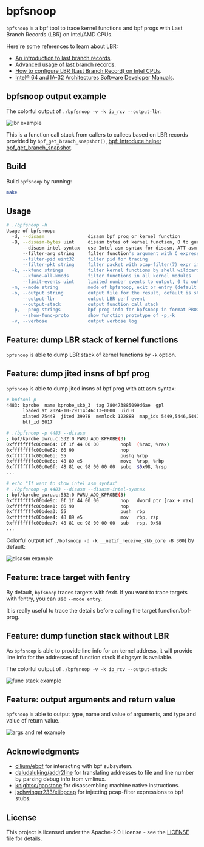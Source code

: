 <!--
 Copyright 2024 Leon Hwang.
 SPDX-License-Identifier: Apache-2.0
-->

# bpfsnoop

`bpfsnoop` is a bpf tool to trace kernel functions and bpf progs with Last Branch Records (LBR) on Intel/AMD CPUs.

Here're some references to learn about LBR:

- [An introduction to last branch records](https://lwn.net/Articles/680985/).
- [Advanced usage of last branch records](https://lwn.net/Articles/680996/).
- [How to configure LBR (Last Branch Record) on Intel CPUs](https://sorami-chi.hateblo.jp/entry/2017/12/17/230000).
- [Intel® 64 and IA-32 Architectures Software Developer Manuals](https://www.intel.com/content/www/us/en/developer/articles/technical/intel-sdm.html).

## bpfsnoop output example

The colorful output of `./bpfsnoop -v -k ip_rcv --output-lbr`:

![lbr example](./img/lbr%20stack%20example.png)

This is a function call stack from callers to callees based on LBR records provided by `bpf_get_branch_snapshot()`, [bpf: Introduce helper bpf_get_branch_snapshot](https://github.com/torvalds/linux/commit/856c02dbce4f).

## Build

Build `bpfsnoop` by running:

```bash
make
```

## Usage

```bash
# ./bpfsnoop -h
Usage of bpfsnoop:
  -d, --disasm                disasm bpf prog or kernel function
  -B, --disasm-bytes uint     disasm bytes of kernel function, 0 to guess it automatically
      --disasm-intel-syntax   use Intel asm syntax for disasm, ATT asm syntax by default
      --filter-arg string     filter function's argument with C expression, e.g. 'prog->type == BPF_PROG_TYPE_TRACING'
      --filter-pid uint32     filter pid for tracing
      --filter-pkt string     filter packet with pcap-filter(7) expr if function argument is skb or xdp, e.g. 'icmp and host 1.1.1.1'
  -k, --kfunc strings         filter kernel functions by shell wildcards way
      --kfunc-all-kmods       filter functions in all kernel modules
      --limit-events uint     limited number events to output, 0 to output all events
  -m, --mode string           mode of bpfsnoop, exit or entry (default "exit")
  -o, --output string         output file for the result, default is stdout
      --output-lbr            output LBR perf event
      --output-stack          output function call stack
  -p, --prog strings          bpf prog info for bpfsnoop in format PROG[,PROG,..], PROG: PROGID[:<prog function name>], PROGID: <prog ID> or 'i/id:<prog ID>' or 'p/pinned:<pinned file>' or 't/tag:<prog tag>' or 'n/name:<prog full name>' or 'pid:<pid>'; all bpf progs will be traced if '*' is specified
      --show-func-proto       show function prototype of -p,-k
  -v, --verbose               output verbose log
```

## Feature: dump LBR stack of kernel functions

`bpfsnoop` is able to dump LBR stack of kernel functions by `-k` option.

## Feature: dump jited insns of bpf prog

`bpfsnoop` is able to dump jited insns of bpf prog with att asm syntax:

```bash
# bpftool p
4483: kprobe  name kprobe_skb_3  tag 780473885099d6ae  gpl
      loaded_at 2024-10-29T14:46:13+0000  uid 0
      xlated 7544B  jited 3997B  memlock 12288B  map_ids 5449,5446,5447,5451,5450,5448,5444
      btf_id 6017

# ./bpfsnoop -p 4483 --disasm
; bpf/kprobe_pwru.c:532:0 PWRU_ADD_KPROBE(3)
0xffffffffc00c0e64: 0f 1f 44 00 00        nopl  (%rax, %rax)
0xffffffffc00c0e69: 66 90                 nop
0xffffffffc00c0e6b: 55                    pushq %rbp
0xffffffffc00c0e6c: 48 89 e5              movq  %rsp, %rbp
0xffffffffc00c0e6f: 48 81 ec 98 00 00 00  subq  $0x98, %rsp
...

# echo "If want to show intel asm syntax"
# ./bpfsnoop -p 4483 --disasm --disasm-intel-syntax
; bpf/kprobe_pwru.c:532:0 PWRU_ADD_KPROBE(3)
0xffffffffc00bde9c: 0f 1f 44 00 00        nop   dword ptr [rax + rax]
0xffffffffc00bdea1: 66 90                 nop
0xffffffffc00bdea3: 55                    push  rbp
0xffffffffc00bdea4: 48 89 e5              mov   rbp, rsp
0xffffffffc00bdea7: 48 81 ec 98 00 00 00  sub   rsp, 0x98
...
```

Colorful output (of `./bpfsnoop -d -k __netif_receive_skb_core -B 300`) by default:

![disasm example](./img/disasm%20example.png)

## Feature: trace target with fentry

By default, `bpfsnoop` traces targets with fexit. If you want to trace targets with fentry, you can use `--mode entry`.

It is really useful to trace the details before calling the target function/bpf-prog.

## Feature: dump function stack without LBR

As `bpfsnoop` is able to provide line info for an kernel address, it will provide line info for the addresses of function stack if dbgsym is available.

The colorful output of `./bpfsnoop -v -k ip_rcv --output-stack`:

![func stack example](./img/func%20stack%20example.png)

## Feature: output arguments and return value

`bpfsnoop` is able to output type, name and value of arguments, and type and value of return value.

![args and ret example](./img/func%20args%20and%20ret%20example.png)

## Acknowledgments

- [cilium/ebpf](https://github.com/cilium/ebpf) for interacting with bpf subsystem.
- [daludaluking/addr2line](https://github.com/daludaluking/addr2line) for translating addresses to file and line number by parsing debug info from vmlinux.
- [knightsc/gapstone](https://github.com/knightsc/gapstone) for disassembling machine native instructions.
- [jschwinger233/elibpcap](github.com/jschwinger233/elibpcap) for injecting pcap-filter expressions to bpf stubs.

## License

This project is licensed under the Apache-2.0 License - see the [LICENSE](LICENSE) file for details.

